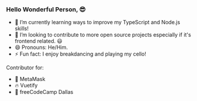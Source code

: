 ### Hello Wonderful Person, 😎 

- 🌱 I’m currently learning ways to improve my TypeScript and Node.js skills!
- 👯 I’m looking to contribute to more open source projects especially if it's frontend related. :smiley:
- 😄 Pronouns: He/Him.
- ⚡ Fun fact: I enjoy breakdancing and playing my cello!

Contributor for:
- 🦊 MetaMask
- 🔥 Vuetify
- 📗 freeCodeCamp Dallas
